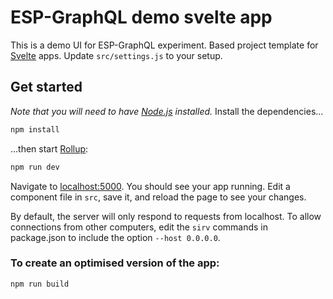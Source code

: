 # ESP-GraphQL demo svelte app

This is a demo UI for ESP-GraphQL experiment. Based project template for [Svelte](https://svelte.dev) apps. 
Update `src/settings.js` to your setup.

## Get started

*Note that you will need to have [Node.js](https://nodejs.org) installed.*
Install the dependencies...

```bash
npm install
```

...then start [Rollup](https://rollupjs.org):

```bash
npm run dev
```

Navigate to [localhost:5000](http://localhost:5000). You should see your app running. Edit a component file in `src`, save it, and reload the page to see your changes.

By default, the server will only respond to requests from localhost. To allow connections from other computers, edit the `sirv` commands in package.json to include the option `--host 0.0.0.0`.

### To create an optimised version of the app:

```bash
npm run build
```
